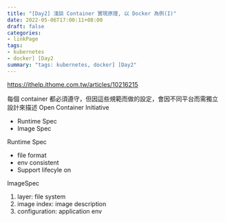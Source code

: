 ```yaml
---
title: "[Day2] 淺談 Container 實現原理, 以 Docker 為例(I)"
date: 2022-05-06T17:00:11+08:00
draft: false
categories:
- linkPage
tags:
- kubernetes
- docker] [Day2
summary: "tags: kubernetes, docker] [Day2"
---
```


https://ithelp.ithome.com.tw/articles/10216215

每個 container 都必須遵守，但因這些規範而做的設定，會因不同平台而需獨立設計來描述
Open Container Initiative
- Runtime Spec
- Image Spec

Runtime Spec
- file format
- env consistent
- Support lifecyle on 

ImageSpec
1. layer: file system 
2. image index: image description
3. configuration: application env
